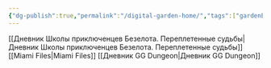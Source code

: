 ```yaml
---
{"dg-publish":true,"permalink":"/digital-garden-home/","tags":["gardenEntry"]}
---
```


[[Дневник Школы приключенцев Безелота. Переплетенные судьбы\|Дневник Школы приключенцев Безелота. Переплетенные судьбы]]
[[Miami Files\|Miami Files]]
[[Дневник GG Dungeon\|Дневник GG Dungeon]]
